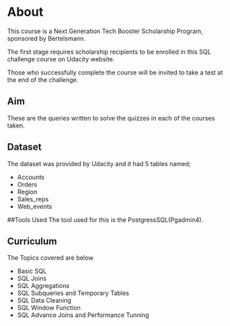 # About
This course is a Next Generation Tech Booster Scholarship Program, sponsored by Bertelsmann.

The first stage requires scholarship recipients to be enrolled in this SQL challenge course on Udacity website. 

Those who successfully complete the course will be invited to take a test at the end of the challenge.

## Aim
These are the queries written to solve the quizzes in each of the courses taken.

## Dataset
The dataset was provided by Udacity and it had 5 tables named;
- Accounts
- Orders
- Region
- Sales_reps
- Web_events

##Tools Used
The tool used for this is the PostgressSQL(Pgadmin4).

## Curriculum
The Topics covered are below
- Basic SQL
- SQL Joins
- SQL Aggregations
- SQL Subqueries and Temporary Tables
- SQL Data Cleaning
- SQL Window Function
- SQL Advance Joins and Performance Tunning
